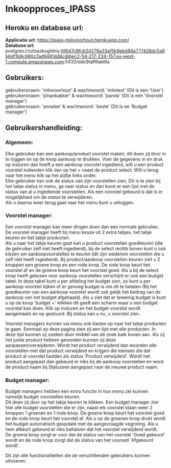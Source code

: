 # Inkoopproces_IPASS

## **Heroku en database url:**
**Applicatie url:** https://ipass-milovoorhout.herokuapp.com/  
**Database url:** postgres://sztsazkugldniy:6f647c8fcb24278a33af5b9ebd84a777428dc5a8b6df1b9c980c7ad9481dd8cd@ec2-54-217-234-157.eu-west-1.compute.amazonaws.com:5432/ddc9lqlf6qkl9a  
  
## **Gebruikers:**  
  gebruikersnaam: 'milovoorhout' & wachtwoord: 'milotest' (Dit is een 'User')  
  gebruikersnaam: 'johanbakker' & wachtwoord: 'panda' (Dit is een 'Voorstel manager')  
  gebruikersnaam: 'annalee' & wachtwoord: 'beste' (Dit is ee 'Budget manager')  
  
## **Gebruikershandleiding:**  
### **Algemeen:**  
  Elke gebruiker kan een aankoop/product voorstel maken, dit doen zij door in te loggen en op de knop aankoop te drukken.
  Voer de gegevens in en druk op insturen dan heeft u een aankoop voorstel ingediend, wilt u een product voorstel indienden
  klik dan op het + naast de product select. Wilt u terug naar het menu klik op het pijltje links onder.  
  Elke gebruiker kan ook de status van zijn voorstellen zien. Dit is te zien bij het tabje status in menu, ga naar status
  en dan komt er een lijst met de status van al u ingediende voorstellen. Als een voorstel gekeurd is dat is er mogelijkheid
  om de status te verwijderen.  
  Als u daarna weer terug gaat naar het menu kunt u uitloggen.  
  
    
### **Voorstel manager:**  
  Een voorstel manager kan meer dingen doen dan een normale gebruiker.  
  De voorstel manager heeft bij menu keuze uit 2 extra tabjes, het tabje keuren en het tabje producten.  
  Als u naar het tabje keuren gaat kan u product voorstellen goedkeuren (die de gebruiker zelf niet heeft ingediend),
  bij de select rechts boven kunt u ook kiezen om aankoopvoorstellen te keuren (dit zijn wederom voorstellen die u zelf 
  niet heeft ingediend). Bij product/aankoop voorstellen keuren ziet u 2 knoppen een groene knop en een rode knop. 
  De rode knop keurt het voorstel af en de groene knop keurt het voorstel goed. Als u bij de select knop heeft gekozen voor
  aankoop voorstellen verschijnt er ook een budget tabel. In deze tabel kunt u per afdeling het budget zien, zo kunt u
  per aankoop voorstel kijken of er genoeg budget is om dit te betalen (Bij het goedkeuren van een aankoop voorstel wordt
  ook gelijk het bedrag van de aankoop van het budget afgehaald). Als u ziet dat er teweinig budget is kunt u op de knop
  'budget +' klikken dit geeft een scherm waar u een budget voorstel kan doen. Klik op insturen en het budget voorstel
  wordt aangemaakt en op gestuurd. Bij status kan u nu, u voorstel zien.  
  
  Voorstel managers kunnen via menu ook kiezen op naar het tabje producten te gaan. Eenmaal op deze pagina zien zij
  een lijst met alle producten. In deze lijst kunnen zij zoeken door middel van de zoek balk boven aan. Als zij het juiste
  product hebben gevonden kunnen zij deze aanpassen/verwijderen. Wordt het product verwijderd dan woorden alle voorstellen
  met dat product verwijderd en krijgen die mensen die dat product al voorstel hadden als status 'Product verwijderd'.
  Wordt het product aangepast dan gebeurd er niks bij de aankoop voorstellen en word de product naam bij Statussen aangepast
  naar de nieuwe product naam.  
    
      
### **Budget manager:**  
  Budget managers hebben een extra functie in hun menu zei kunnen namelijk budget voorstellen keuren.  
  Dit doen zij door op het tabje keuren te klikken. Een budget manager zier hier alle budget voorstellen die er zijn,
  naast elk voorstel staan weer 2 knoppen 1 groenen en 1 rode knop. De groene knop keurt het voorstel goed en de
  rode knop keurt het voorstel af. Als u op de groenen knop drukt wordt het budget automatisch geupdate met de 
  aangevraagde vegroting. Als u hem afkeurt gebeurd er niks behalven dat het voorstel verwijderd wordt.  
  De groene knop zorgt er voor dat de status van het voorstel 'Goed gekeurd' wordt en de rode knop zorgt dat de status 
  van het voorsetl 'Afgekeurd wordt'.  
    
  Dit zijn alle functionaliteiten die de verschillenden gebruikers kunnen uitvoeren.
